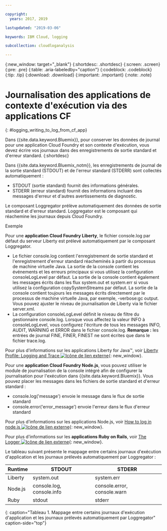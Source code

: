 ```yaml
---

copyright:
  years: 2017, 2019

lastupdated: "2019-03-06"

keywords: IBM Cloud, logging

subcollection: cloudloganalysis

---
```


{:new_window: target="_blank"}
{:shortdesc: .shortdesc}
{:screen: .screen}
{:pre: .pre}
{:table: .aria-labeledby="caption"}
{:codeblock: .codeblock}
{:tip: .tip}
{:download: .download}
{:important: .important}
{:note: .note}

# Journalisation des applications de contexte d'exécution via des applications CF
{: #logging_writing_to_log_from_cf_app}

Dans {{site.data.keyword.Bluemix}}, pour conserver les données de journal pour une application Cloud Foundry et son contexte d'exécution, vous devez écrire vos journaux dans des enregistrements de sortie standard et d'erreur standard. 
{:shortdesc}

Dans {{site.data.keyword.Bluemix_notm}}, les enregistrements de journal de la sortie standard (STDOUT) et de l'erreur standard (STDERR) sont collectés automatiquement :

* STDOUT (sortie standard) fournit des informations générales.  
* STDERR (erreur standard) fournit des informations incluant des messages d'erreur et d'autres avertissements de diagnostic. 

Le composant Loggregator prélève automatiquement des données de sortie standard et d'erreur standard. Loggregator est le composant qui réachemine les journaux depuis Cloud Foundry. 

Exemple 

Pour une **application Cloud Foundry Liberty**, le fichier console.log par défaut du serveur Liberty est prélevé automatiquement par le composant Loggregator. 

* Le fichier console.log contient l'enregistrement de sortie standard et l'enregistrement d'erreur standard réacheminés à partir du processus de machine virtuelle Java. La sortie de la console contient les événements et les erreurs principaux si vous utilisez la configuration consoleLogLevel par défaut. La sortie de la console contient également les messages écrits dans les flux system.out et system.err si vous utilisez la configuration copySystemStreams par défaut. La sortie de la console contient toujours les messages écrits directement par le processus de machine virtuelle Java, par exemple, -verbose:gc output. Vous pouvez ajuster le niveau de journalisation de Liberty via le fichier server.xml.
* La configuration consoleLogLevel définit le niveau de filtre du gestionnaire console.log. Lorsque vous affectez la valeur INFO à consoleLogLevel, vous configurez l'écriture de tous les messages INFO, AUDIT, WARNING et ERROR dans le fichier console.log. **Remarque :** les entrées de journal FINE, FINER, FINEST ne sont écrites que dans le fichier trace.log.

Pour plus d'informations sur les applications Liberty for Java™, voir [Liberty Profile: Logging and Trace ![Icône de lien externe](../../../icons/launch-glyph.svg "Icône de lien externe")](http://www-01.ibm.com/support/knowledgecenter/was_beta_liberty/com.ibm.websphere.wlp.nd.multiplatform.doc/ae/rwlp_logging.html){: new_window}.

Pour une **application Cloud Foundry Node.js**, vous pouvez utiliser le module de journalisation de la console intégré afin de configurer la journalisation pour l'exécution dans {{site.data.keyword.Bluemix}}. Vous pouvez placer les messages dans les fichiers de sortie standard et d'erreur standard :

* console.log('message') envoie le message dans le flux de sortie standard
* console.error('error_message') envoie l'erreur dans le flux d'erreur standard

Pour plus d'informations sur les applications Node.js, voir [How to log in node.js ![Icône de lien externe](../../../icons/launch-glyph.svg "Icône de lien externe")](https://docs.nodejitsu.com/articles/intermediate/how-to-log/){: new_window}.


Pour plus d'informations sur les **applications Ruby on Rails**, voir [The Logger ![Icône de lien externe](../../../icons/launch-glyph.svg "Icône de lien externe")](http://guides.rubyonrails.org/debugging_rails_applications.html#the-logger){: new_window}.

Le tableau suivant présente le mappage entre certains journaux d'exécution d'application et les journaux prélevés automatiquement par Loggregator :

| **Runtime** |    **STDOUT**     | **STDERR** |
|-----------------|-------------------|-------------------|
| Liberty | system.out | system.err |
| Node.js | console.log, console.info | console.error, console.warn |
| Ruby | stdout| stderr |
{: caption="Tableau 1. Mappage entre certains journaux d'exécution d'application et les journaux prélevés automatiquement par Loggregator" caption-side="top"}

